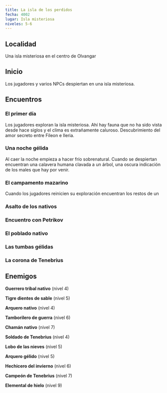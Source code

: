 ```yaml
---
title: La isla de los perdidos
fecha: 4002
lugar: Isla misteriosa
niveles: 5-6
---
```


## Localidad

Una isla misteriosa en el centro de Olvangar

## Inicio

Los jugadores y varios NPCs despiertan en una isla misteriosa.

## Encuentros

### El primer día

Los jugadores exploran la isla misteriosa. Ahí hay fauna que no ha sido vista desde hace siglos y el clima es extrañamente caluroso. Descubrimiento del amor secreto entre Fileon e Ileria.

### Una noche gélida

Al caer la noche empieza a hacer frío sobrenatural. Cuando se despiertan encuentran una calavera humana clavada a un árbol, una oscura indicación de los males que hay por venir.

### El campamento mazarino

Cuando los jugadores reinicien su exploración encuentran los restos de un

### Asalto de los nativos

### Encuentro con Petrikov

### El poblado nativo

### Las tumbas gélidas

### La corona de Tenebrius

## Enemigos

**Guerrero tribal nativo** (nivel 4)

**Tigre dientes de sable** (nivel 5)

**Arquero nativo** (nivel 4)

**Tamborilero de guerra** (nivel 6)

**Chamán nativo** (nivel 7)

**Soldado de Tenebrius** (nivel 4)

**Lobo de las nieves** (nivel 5)

**Arquero gélido** (nivel 5)

**Hechicero del invierno** (nivel 6)

**Campeón de Tenebrius** (nivel 7)

**Elemental de hielo** (nivel 9)

